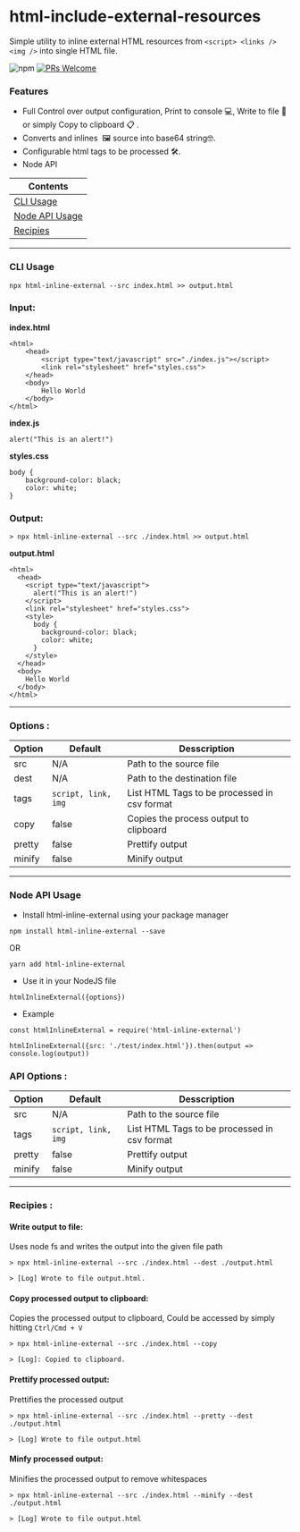 # html-include-external-resources
Simple utility to inline external HTML resources from `<script> <links />  <img />` into single HTML file.

![npm](https://img.shields.io/npm/dt/html-inline-external?style=flat-square) [![PRs Welcome](https://img.shields.io/badge/PRs-welcome-brightgreen.svg?style=flat-square)](http://makeapullrequest.com)

### Features
- Full Control over output configuration, Print to console 💻, Write to file 📁 or simply Copy to clipboard 📋 .
- Converts and inlines <img /> 🖼 source into base64 string🤓.
- Configurable html tags to be processed 🛠.
- Node API

| Contents |
| --- |
| [CLI Usage](https://github.com/oknagisa/html-inline-external/blob/master/README.md#cli-usage) |
| [Node API Usage](https://github.com/oknagisa/html-inline-external/blob/master/README.md#node-api-usage) |
| [Recipies](https://github.com/oknagisa/html-inline-external/blob/master/README.md#recipies-) |


---

### CLI Usage
``` 
npx html-inline-external --src index.html >> output.html 
```


### Input:
**index.html**
```
<html>
    <head>
        <script type="text/javascript" src="./index.js"></script>
        <link rel="stylesheet" href="styles.css">
    </head>
    <body>
        Hello World
    </body>
</html>

```

**index.js**
```
alert("This is an alert!")
```

**styles.css**
```
body {
    background-color: black;
    color: white;
}
```

### Output:
```> npx html-inline-external --src ./index.html >> output.html ```

**output.html**
```
<html>
  <head>
    <script type="text/javascript">
      alert("This is an alert!")
    </script>
    <link rel="stylesheet" href="styles.css">
    <style>
      body {
        background-color: black;
        color: white;
      }
    </style>
  </head>
  <body>
    Hello World
  </body>
</html>
```
---

### Options : 
| Option | Default | Desscription |
| --- | --- | --- |
| src | N/A | Path to the source file |
| dest | N/A | Path to the destination file |
| tags | `script, link, img` | List HTML Tags to be processed in csv format |
| copy | false | Copies the process output to clipboard |
| pretty | false | Prettify output |
| minify | false | Minify output |

---

### Node API Usage
- Install html-inline-external using your package manager
```
npm install html-inline-external --save 
```
OR
```
yarn add html-inline-external
```

- Use it in your NodeJS file
```
htmlInlineExternal({options})
```
- Example
```
const htmlInlineExternal = require('html-inline-external')

htmlInlineExternal({src: './test/index.html'}).then(output => console.log(output))

```


### API Options : 
| Option | Default | Desscription |
| --- | --- | --- |
| src | N/A | Path to the source file |
| tags | `script, link, img` | List HTML Tags to be processed in csv format |
| pretty | false | Prettify output |
| minify | false | Minify output |


---

### Recipies : 
#### Write output to file:
Uses node fs and writes the output into the given file path

``` 
> npx html-inline-external --src ./index.html --dest ./output.html 
```
```
> [Log] Wrote to file output.html. 
```

#### Copy processed output to clipboard:
Copies the processed output to clipboard, Could be accessed by simply hitting `Ctrl/Cmd + V`

``` 
> npx html-inline-external --src ./index.html --copy 
```
``` 
> [Log]: Copied to clipboard. 
```

#### Prettify processed output:
Prettifies the processed output

``` 
> npx html-inline-external --src ./index.html --pretty --dest ./output.html 
```
```
> [Log] Wrote to file output.html 
```

#### Minfy processed output:
Minifies the processed output to remove whitespaces

```
> npx html-inline-external --src ./index.html --minify --dest ./output.html 
```
```
> [Log] Wrote to file output.html 
```
